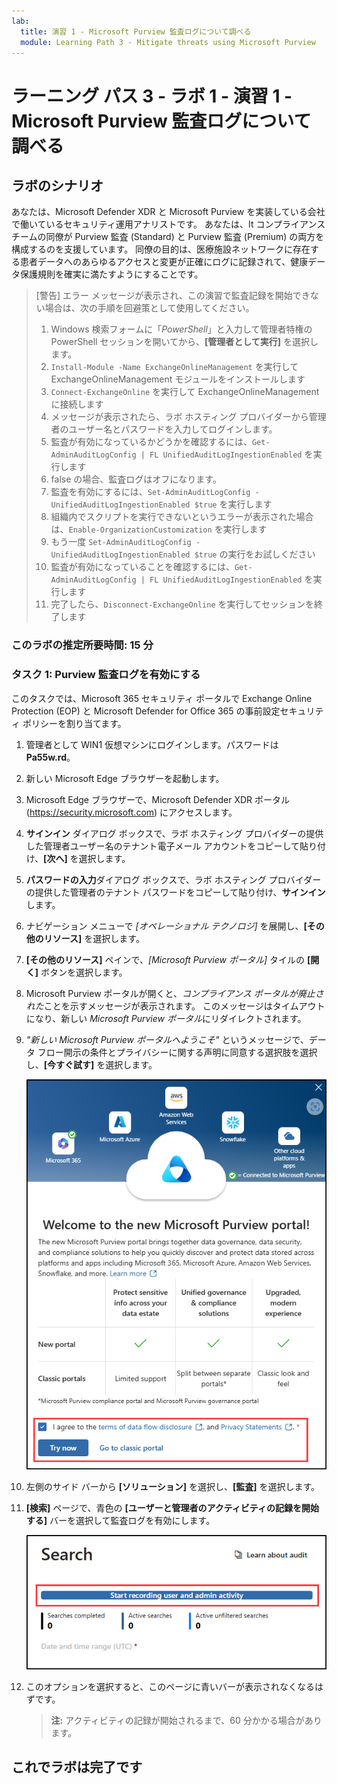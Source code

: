 ```yaml
---
lab:
  title: 演習 1 - Microsoft Purview 監査ログについて調べる
  module: Learning Path 3 - Mitigate threats using Microsoft Purview
---
```


# ラーニング パス 3 - ラボ 1 - 演習 1 - Microsoft Purview 監査ログについて調べる

## ラボのシナリオ

あなたは、Microsoft Defender XDR と Microsoft Purview を実装している会社で働いているセキュリティ運用アナリストです。 あなたは、It コンプライアンス チームの同僚が Purview 監査 (Standard) と Purview 監査 (Premium) の両方を構成するのを支援しています。 同僚の目的は、医療施設ネットワークに存在する患者データへのあらゆるアクセスと変更が正確にログに記録されて、健康データ保護規則を確実に満たすようにすることです。

>[警告] エラー メッセージが表示され、この演習で監査記録を開始できない場合は、次の手順を回避策として使用してください。
>
>1. Windows 検索フォームに「*PowerShell*」と入力して管理者特権の PowerShell セッションを開いてから、**[管理者として実行]** を選択します。
>1. `Install-Module -Name ExchangeOnlineManagement` を実行して ExchangeOnlineManagement モジュールをインストールします
>1. `Connect-ExchangeOnline` を実行して ExchangeOnlineManagement に接続します
>1. メッセージが表示されたら、ラボ ホスティング プロバイダーから管理者のユーザー名とパスワードを入力してログインします。
>1. 監査が有効になっているかどうかを確認するには、`Get-AdminAuditLogConfig | FL UnifiedAuditLogIngestionEnabled` を実行します
>1. false の場合、監査ログはオフになります。
>1. 監査を有効にするには、`Set-AdminAuditLogConfig -UnifiedAuditLogIngestionEnabled $true` を実行します
>1. 組織内でスクリプトを実行できないというエラーが表示された場合は、`Enable-OrganizationCustomization` を実行します
>1. もう一度 `Set-AdminAuditLogConfig -UnifiedAuditLogIngestionEnabled $true` の実行をお試しください
>1. 監査が有効になっていることを確認するには、`Get-AdminAuditLogConfig | FL UnifiedAuditLogIngestionEnabled` を実行します
>1. 完了したら、`Disconnect-ExchangeOnline` を実行してセッションを終了します

### このラボの推定所要時間: 15 分

### タスク 1: Purview 監査ログを有効にする

このタスクでは、Microsoft 365 セキュリティ ポータルで Exchange Online Protection (EOP) と Microsoft Defender for Office 365 の事前設定セキュリティ ポリシーを割り当てます。

1. 管理者として WIN1 仮想マシンにログインします。パスワードは**Pa55w.rd**。  

1. 新しい Microsoft Edge ブラウザーを起動します。

1. Microsoft Edge ブラウザーで、Microsoft Defender XDR ポータル (<https://security.microsoft.com>) にアクセスします。

1. **サインイン** ダイアログ ボックスで、ラボ ホスティング プロバイダーの提供した管理者ユーザー名のテナント電子メール アカウントをコピーして貼り付け、**[次へ]** を選択します。

1. **パスワードの入力**ダイアログ ボックスで、ラボ ホスティング プロバイダーの提供した管理者のテナント パスワードをコピーして貼り付け、**サインイン**します。

1. ナビゲーション メニューで *[オペレーショナル テクノロジ]* を展開し、**[その他のリソース]** を選択します。

1. **[その他のリソース]** ペインで、*[Microsoft Purview ポータル]* タイルの **[開く]** ボタンを選択します。

1. Microsoft Purview ポータルが開くと、*コンプライアンス ポータルが廃止された*ことを示すメッセージが表示されます。 このメッセージはタイムアウトになり、新しい *Microsoft Purview ポータル*にリダイレクトされます。

1. *"新しい Microsoft Purview ポータルへようこそ"* というメッセージで、データ フロー開示の条件とプライバシーに関する声明に同意する選択肢を選択し、**[今すぐ試す]** を選択します。

    ![[ようこそ新しい Microsoft Purview ポータルへ] 画面のスクリーンショット。](../Media/welcome-purview-portal.png)

1. 左側のサイド バーから **[ソリューション]** を選択し、**[監査]** を選択します。

1. **[検索]** ページで、青色の **[ユーザーと管理者のアクティビティの記録を開始する]** バーを選択して監査ログを有効にします。

    ![[ユーザーと管理者のアクティビティの記録を開始する] ボタンを示すスクリーンショット。](../Media/enable-audit-button.png)

1. このオプションを選択すると、このページに青いバーが表示されなくなるはずです。

    >**注:** アクティビティの記録が開始されるまで、60 分かかる場合があります。

## これでラボは完了です
